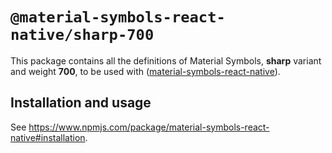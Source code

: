 # `@material-symbols-react-native/sharp-700`

This package contains all the definitions of Material Symbols, **sharp** variant and weight **700**, to be used with ([material-symbols-react-native](https://www.npmjs.com/package/material-symbols-react-native)).

## Installation and usage

See https://www.npmjs.com/package/material-symbols-react-native#installation.
